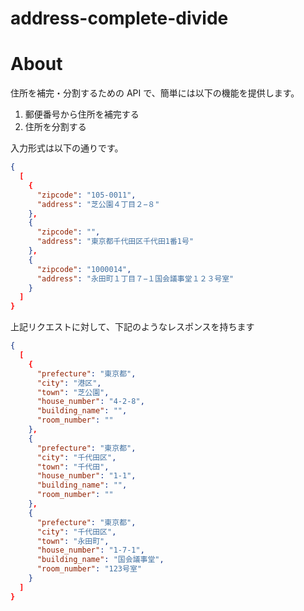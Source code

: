 # address-complete-divide

# About

住所を補完・分割するための API で、簡単には以下の機能を提供します。

1. 郵便番号から住所を補完する
2. 住所を分割する

入力形式は以下の通りです。

```json
{
  [
    {
      "zipcode": "105-0011",
      "address": "芝公園４丁目２−８"
    },
    {
      "zipcode": "",
      "address": "東京都千代田区千代田1番1号"
    },
    {
      "zipcode": "1000014",
      "address": "永田町１丁目７−１国会議事堂１２３号室"
    }
  ]
}
```

上記リクエストに対して、下記のようなレスポンスを持ちます

```json
{
  [
    {
      "prefecture": "東京都",
      "city": "港区",
      "town": "芝公園",
      "house_number": "4-2-8",
      "building_name": "",
      "room_number": ""
    },
    {
      "prefecture": "東京都",
      "city": "千代田区",
      "town": "千代田",
      "house_number": "1-1",
      "building_name": "",
      "room_number": ""
    },
    {
      "prefecture": "東京都",
      "city": "千代田区",
      "town": "永田町",
      "house_number": "1-7-1",
      "building_name": "国会議事堂",
      "room_number": "123号室"
    }
  ]
}
```